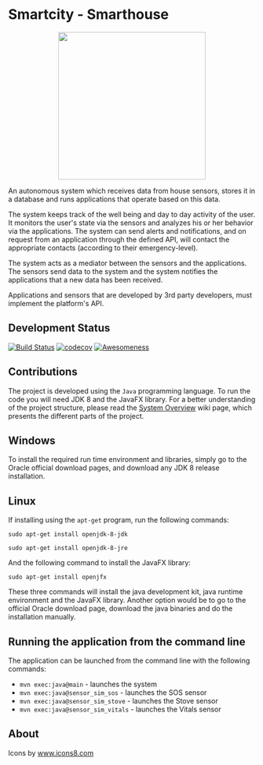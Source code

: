 # Smartcity - Smarthouse
<p align="center">
<img src="https://cloud.githubusercontent.com/assets/15971916/24823370/5f96f4fa-1c06-11e7-9784-0089af77932f.png" width="300">
</p>

An autonomous system which receives data from house sensors, stores it in a database and runs applications that operate based on this data.

The system keeps track of the well being and day to day activity of the user. It monitors the user's state via the sensors and analyzes his or her behavior via the applications. The system can send alerts and notifications, and on request from an application through the defined API, will contact the appropriate contacts (according to their emergency-level).

The system acts as a mediator between the sensors and the applications. The sensors send data to the system and the system notifies the applications that a new data has been received.

Applications and sensors that are developed by 3rd party developers, must implement the platform's API.

## Development Status
[![Build Status](https://travis-ci.org/TechnionYP5777/Smartcity-Smarthouse.svg?branch=master)](https://travis-ci.org/TechnionYP5777/Smartcity-Smarthouse)
[![codecov](https://codecov.io/gh/TechnionYP5777/Smartcity-Smarthouse/branch/master/graph/badge.svg)](https://codecov.io/gh/TechnionYP5777/Smartcity-Smarthouse)
[![Awesomeness](https://img.shields.io/badge/awesomeness-100%25-blue.svg)](https://shields.io/)

## Contributions
The project is developed using the `Java` programming language. To run the code you will need JDK 8 and the JavaFX library. For a better understanding of the project structure, please read the [System Overview](https://github.com/TechnionYP5777/Smartcity-Smarthouse/wiki/The-Smart-House-System-Overview) wiki page, which presents the different parts of the project.

## Windows
To install the required run time environment and libraries, simply go to the Oracle official download pages, and download any JDK 8 release installation.

## Linux
If installing using the `apt-get` program, run the following commands:

`sudo apt-get install openjdk-8-jdk`

`sudo apt-get install openjdk-8-jre`

And the following command to install the JavaFX library:

`sudo apt-get install openjfx`

These three commands will install the java development kit, java runtime environment and the JavaFX library. Another option would be to go to the official Oracle download page, download the java binaries and do the installation manually.

## Running the application from the command line
The application can be launched from the command line with the following commands:
- `mvn exec:java@main` - launches the system
- `mvn exec:java@sensor_sim_sos` - launches the SOS sensor
- `mvn exec:java@sensor_sim_stove` - launches the Stove sensor
- `mvn exec:java@sensor_sim_vitals` - launches the Vitals sensor

## About
Icons by www.icons8.com
